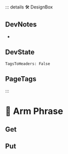 ::: details 🛠 <dev>DesignBox</dev>

## DevNotes

-

## DevState

`TagsToHeaders: False`



<h2>PageTags</h2>
:::

# 🔷 <moto>Arm Phrase</moto>

## Get

## Put